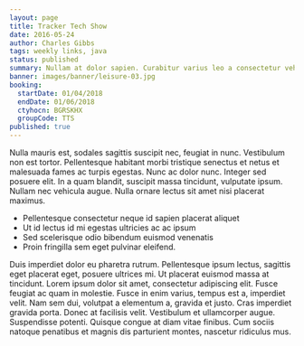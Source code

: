 ```yaml
---
layout: page
title: Tracker Tech Show
date: 2016-05-24
author: Charles Gibbs
tags: weekly links, java
status: published
summary: Nullam at dolor sapien. Curabitur varius leo a consectetur vehicula.
banner: images/banner/leisure-03.jpg
booking:
  startDate: 01/04/2018
  endDate: 01/06/2018
  ctyhocn: BGRSKHX
  groupCode: TTS
published: true
---
```

Nulla mauris est, sodales sagittis suscipit nec, feugiat in nunc. Vestibulum non est tortor. Pellentesque habitant morbi tristique senectus et netus et malesuada fames ac turpis egestas. Nunc ac dolor nunc. Integer sed posuere elit. In a quam blandit, suscipit massa tincidunt, vulputate ipsum. Nullam nec vehicula augue. Nulla ornare lectus sit amet nisi placerat maximus.

* Pellentesque consectetur neque id sapien placerat aliquet
* Ut id lectus id mi egestas ultricies ac ac ipsum
* Sed scelerisque odio bibendum euismod venenatis
* Proin fringilla sem eget pulvinar eleifend.

Duis imperdiet dolor eu pharetra rutrum. Pellentesque ipsum lectus, sagittis eget placerat eget, posuere ultrices mi. Ut placerat euismod massa at tincidunt. Lorem ipsum dolor sit amet, consectetur adipiscing elit. Fusce feugiat ac quam in molestie. Fusce in enim varius, tempus est a, imperdiet velit. Nam sem dui, volutpat a elementum a, gravida et justo. Cras imperdiet gravida porta. Donec at facilisis velit. Vestibulum et ullamcorper augue. Suspendisse potenti. Quisque congue at diam vitae finibus. Cum sociis natoque penatibus et magnis dis parturient montes, nascetur ridiculus mus.
